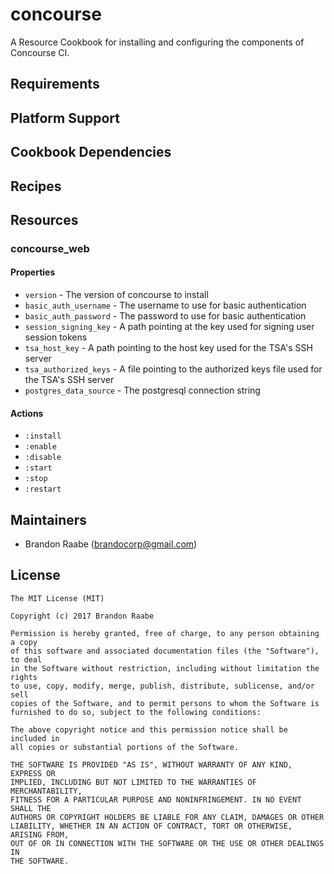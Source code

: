 # concourse

A Resource Cookbook for installing and configuring the components of Concourse CI.

## Requirements

## Platform Support

## Cookbook Dependencies

## Recipes

## Resources

### concourse_web

#### Properties

 * `version` - The version of concourse to install
 * `basic_auth_username` - The username to use for basic authentication
 * `basic_auth_password` - The password to use for basic authentication
 * `session_signing_key` - A path pointing at the key used for signing user session tokens
 * `tsa_host_key` - A path pointing to the host key used for the TSA's SSH server
 * `tsa_authorized_keys` - A file pointing to the authorized keys file used for the TSA's SSH server
 * `postgres_data_source` - The postgresql connection string

#### Actions

 - `:install`
 - `:enable`
 - `:disable`
 - `:start`
 - `:stop`
 - `:restart`

## Maintainers

 - Brandon Raabe ([brandocorp@gmail.com](mailto:brandocorp@gmail.com))

## License

    The MIT License (MIT)

    Copyright (c) 2017 Brandon Raabe

    Permission is hereby granted, free of charge, to any person obtaining a copy
    of this software and associated documentation files (the "Software"), to deal
    in the Software without restriction, including without limitation the rights
    to use, copy, modify, merge, publish, distribute, sublicense, and/or sell
    copies of the Software, and to permit persons to whom the Software is
    furnished to do so, subject to the following conditions:

    The above copyright notice and this permission notice shall be included in
    all copies or substantial portions of the Software.

    THE SOFTWARE IS PROVIDED "AS IS", WITHOUT WARRANTY OF ANY KIND, EXPRESS OR
    IMPLIED, INCLUDING BUT NOT LIMITED TO THE WARRANTIES OF MERCHANTABILITY,
    FITNESS FOR A PARTICULAR PURPOSE AND NONINFRINGEMENT. IN NO EVENT SHALL THE
    AUTHORS OR COPYRIGHT HOLDERS BE LIABLE FOR ANY CLAIM, DAMAGES OR OTHER
    LIABILITY, WHETHER IN AN ACTION OF CONTRACT, TORT OR OTHERWISE, ARISING FROM,
    OUT OF OR IN CONNECTION WITH THE SOFTWARE OR THE USE OR OTHER DEALINGS IN
    THE SOFTWARE.
